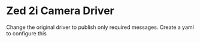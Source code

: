 # Zed 2i Camera Driver
Change the original driver to publish only required messages.
Create a yaml to configure this